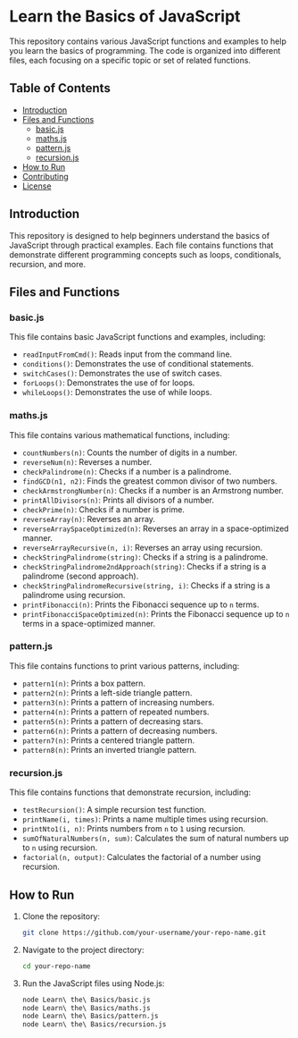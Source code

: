 # Learn the Basics of JavaScript

This repository contains various JavaScript functions and examples to help you learn the basics of programming. The code is organized into different files, each focusing on a specific topic or set of related functions.

## Table of Contents

- [Introduction](#introduction)
- [Files and Functions](#files-and-functions)
  - [basic.js](#basicjs)
  - [maths.js](#mathsjs)
  - [pattern.js](#patternjs)
  - [recursion.js](#recursionjs)
- [How to Run](#how-to-run)
- [Contributing](#contributing)
- [License](#license)

## Introduction

This repository is designed to help beginners understand the basics of JavaScript through practical examples. Each file contains functions that demonstrate different programming concepts such as loops, conditionals, recursion, and more.

## Files and Functions

### basic.js

This file contains basic JavaScript functions and examples, including:

- `readInputFromCmd()`: Reads input from the command line.
- `conditions()`: Demonstrates the use of conditional statements.
- `switchCases()`: Demonstrates the use of switch cases.
- `forLoops()`: Demonstrates the use of for loops.
- `whileLoops()`: Demonstrates the use of while loops.

### maths.js

This file contains various mathematical functions, including:

- `countNumbers(n)`: Counts the number of digits in a number.
- `reverseNum(n)`: Reverses a number.
- `checkPalindrome(n)`: Checks if a number is a palindrome.
- `findGCD(n1, n2)`: Finds the greatest common divisor of two numbers.
- `checkArmstrongNumber(n)`: Checks if a number is an Armstrong number.
- `printAllDivisors(n)`: Prints all divisors of a number.
- `checkPrime(n)`: Checks if a number is prime.
- `reverseArray(n)`: Reverses an array.
- `reverseArraySpaceOptimized(n)`: Reverses an array in a space-optimized manner.
- `reverseArrayRecursive(n, i)`: Reverses an array using recursion.
- `checkStringPalindrome(string)`: Checks if a string is a palindrome.
- `checkStringPalindrome2ndApproach(string)`: Checks if a string is a palindrome (second approach).
- `checkStringPalindromeRecursive(string, i)`: Checks if a string is a palindrome using recursion.
- `printFibonacci(n)`: Prints the Fibonacci sequence up to `n` terms.
- `printFibonacciSpaceOptimized(n)`: Prints the Fibonacci sequence up to `n` terms in a space-optimized manner.

### pattern.js

This file contains functions to print various patterns, including:

- `pattern1(n)`: Prints a box pattern.
- `pattern2(n)`: Prints a left-side triangle pattern.
- `pattern3(n)`: Prints a pattern of increasing numbers.
- `pattern4(n)`: Prints a pattern of repeated numbers.
- `pattern5(n)`: Prints a pattern of decreasing stars.
- `pattern6(n)`: Prints a pattern of decreasing numbers.
- `pattern7(n)`: Prints a centered triangle pattern.
- `pattern8(n)`: Prints an inverted triangle pattern.

### recursion.js

This file contains functions that demonstrate recursion, including:

- `testRecursion()`: A simple recursion test function.
- `printName(i, times)`: Prints a name multiple times using recursion.
- `printNto1(i, n)`: Prints numbers from `n` to `1` using recursion.
- `sumOfNaturalNumbers(n, sum)`: Calculates the sum of natural numbers up to `n` using recursion.
- `factorial(n, output)`: Calculates the factorial of a number using recursion.

## How to Run

1. Clone the repository:
   ```sh
   git clone https://github.com/your-username/your-repo-name.git
   ```
2. Navigate to the project directory:
   ```sh
   cd your-repo-name
   ```
3. Run the JavaScript files using Node.js:
    ```sh
    node Learn\ the\ Basics/basic.js
    node Learn\ the\ Basics/maths.js
    node Learn\ the\ Basics/pattern.js
    node Learn\ the\ Basics/recursion.js
    ```
